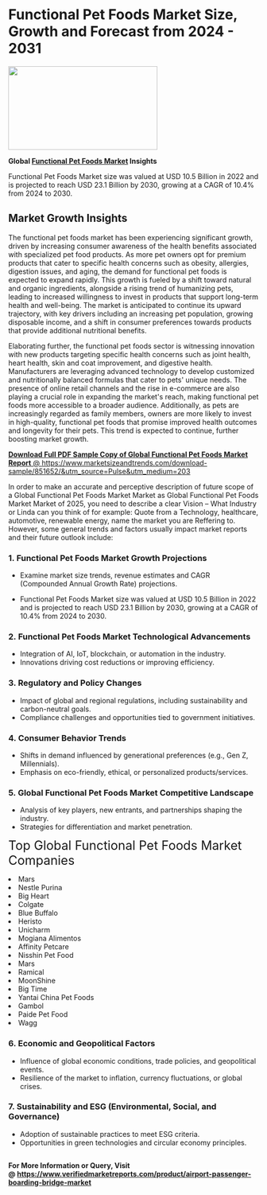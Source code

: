 <H1>Functional Pet Foods Market Size, Growth and Forecast from 2024 - 2031</H1><img class="aligncenter size-medium wp-image-584254" src="https://thirdeyenews.in/wp-content/uploads/2024/09/Global-Market-Research-300x168.jpeg" alt="" width="300" height="168" /><p><strong>Global&nbsp;<a href="https://www.marketsizeandtrends.com/download-sample/851652/&amp;utm_source=Pulse&amp;utm_medium=203">Functional Pet Foods Market</a> Insights</strong></p><p>Functional Pet Foods Market size was valued at USD 10.5 Billion in 2022 and is projected to reach USD 23.1 Billion by 2030, growing at a CAGR of 10.4% from 2024 to 2030.</p><p><h2>Market Growth Insights</h2> <p>The functional pet foods market has been experiencing significant growth, driven by increasing consumer awareness of the health benefits associated with specialized pet food products. As more pet owners opt for premium products that cater to specific health concerns such as obesity, allergies, digestion issues, and aging, the demand for functional pet foods is expected to expand rapidly. This growth is fueled by a shift toward natural and organic ingredients, alongside a rising trend of humanizing pets, leading to increased willingness to invest in products that support long-term health and well-being. The market is anticipated to continue its upward trajectory, with key drivers including an increasing pet population, growing disposable income, and a shift in consumer preferences towards products that provide additional nutritional benefits.</p> <p><a href="download-link-here"></a></p> <p>Elaborating further, the functional pet foods sector is witnessing innovation with new products targeting specific health concerns such as joint health, heart health, skin and coat improvement, and digestive health. Manufacturers are leveraging advanced technology to develop customized and nutritionally balanced formulas that cater to pets' unique needs. The presence of online retail channels and the rise in e-commerce are also playing a crucial role in expanding the market's reach, making functional pet foods more accessible to a broader audience. Additionally, as pets are increasingly regarded as family members, owners are more likely to invest in high-quality, functional pet foods that promise improved health outcomes and longevity for their pets. This trend is expected to continue, further boosting market growth.</p> <p><a href="get-more-link-here"></p><p><span class=""><strong>Download Full PDF Sample Copy of Global Functional Pet Foods Market Report</strong> @ <a href="https://www.marketsizeandtrends.com/download-sample/851652/&amp;utm_source=Pulse&amp;utm_medium=203" target="_blank">https://www.marketsizeandtrends.com/download-sample/851652/&amp;utm_source=Pulse&amp;utm_medium=203</a></span></p><p>In order to make an accurate and perceptive description of future scope of a Global&nbsp;Functional Pet Foods Market Market as Global&nbsp;Functional Pet Foods Market Market of 2025, you need to describe a clear Vision &ndash; What Industry or Linda can you think of for example: Quote from a Technology, healthcare, automotive, renewable energy, name the market you are Reffering to. However, some general trends and factors usually impact market reports and their future outlook include:</p><h3>1.&nbsp;<strong>Functional Pet Foods Market Growth Projections</strong></h3><ul><li>Examine market size trends, revenue estimates and CAGR (Compounded Annual Growth Rate) projections.</li><li><p>Functional Pet Foods Market size was valued at USD 10.5 Billion in 2022 and is projected to reach USD 23.1 Billion by 2030, growing at a CAGR of 10.4% from 2024 to 2030.</p></li></ul><h3>2.&nbsp;<strong>Functional Pet Foods Market Technological Advancements</strong></h3><ul><li>Integration of AI, IoT, blockchain, or automation in the industry.</li><li>Innovations driving cost reductions or improving efficiency.</li></ul><h3>3.&nbsp;<strong>Regulatory and Policy Changes</strong></h3><ul><li>Impact of global and regional regulations, including sustainability and carbon-neutral goals.</li><li>Compliance challenges and opportunities tied to government initiatives.</li></ul><h3>4.&nbsp;<strong>Consumer Behavior Trends</strong></h3><ul><li>Shifts in demand influenced by generational preferences (e.g., Gen Z, Millennials).</li><li>Emphasis on eco-friendly, ethical, or personalized products/services.</li></ul><h3>5.&nbsp;<strong>Global Functional Pet Foods Market Competitive Landscape</strong></h3><ul><li>Analysis of key players, new entrants, and partnerships shaping the industry.</li><li>Strategies for differentiation and market penetration.</li></ul><p data-pm-slice="1 1 []"><span style="color: inherit; font-family: inherit; font-size: 25px;">Top Global Functional Pet Foods Market Companies</span></p><div class="" data-test-id=""><p><li>Mars</li><li> Nestle Purina</li><li> Big Heart</li><li> Colgate</li><li> Blue Buffalo</li><li> Heristo</li><li> Unicharm</li><li> Mogiana Alimentos</li><li> Affinity Petcare</li><li> Nisshin Pet Food</li><li> Mars</li><li> Ramical</li><li> MoonShine</li><li> Big Time</li><li> Yantai China Pet Foods</li><li> Gambol</li><li> Paide Pet Food</li><li> Wagg</li></p></div><h3>6.&nbsp;<strong>Economic and Geopolitical Factors</strong></h3><ul><li>Influence of global economic conditions, trade policies, and geopolitical events.</li><li>Resilience of the market to inflation, currency fluctuations, or global crises.</li></ul><h3>7.&nbsp;<strong>Sustainability and ESG (Environmental, Social, and Governance)</strong></h3><ul><li>Adoption of sustainable practices to meet ESG criteria.</li><li>Opportunities in green technologies and circular economy principles.</li></ul><h2><strong style="font-size: 14px;">For More Information or Query, Visit @&nbsp;</strong><a style="background-color: #ffffff; font-size: 14px;" href="https://www.marketsizeandtrends.com/report/functional-pet-foods-market/" target="_blank">https://www.verifiedmarketreports.com/product/airport-passenger-boarding-bridge-market</a></h2>
